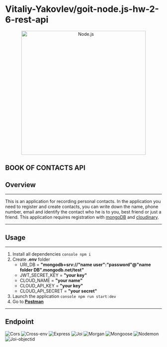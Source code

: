 <!--lint disable no-literal-urls-->
# Vitaliy-Yakovlev/goit-node.js-hw-2-6-rest-api

  <p align="center">
  <a href="https://nodejs.org/">
    <img
      alt="Node.js"
      src="https://nodejs.org/static/images/logo-light.svg"
      width="400"
    />
  </a>
</p>

## BOOK OF CONTACTS API

## Overview

---
This is an application for recording personal contacts. In the application you need to register and create contacts, you can write down the name, phone number, email and identify the contact who he is to you, best friend or just a friend. This application requires registration with [mongoDB](https://account.mongodb.com) and [cloudinary](https://cloudinary.com).

---

## Usage

---

1. Install all dependencies ```console npm i```
2. Create **.env** folder
    * URI_DB = **"mongodb+srv://"name user":"password"@"name folder DB".mongodb.net/test"**
    * JWT_SECRET_KEY =  **"your key"**
    * CLOUD_NAME = **"your name"**
    * CLOUD_API_KEY = **"your key"**
    * CLOUD_API_SECRET = **"your secret"**
3. Launch the application ```console npm run start:dev```
4. Go to **[Postman](https://www.postman.com/)** 
  
---

## Endpoint

![Cors](https://img.shields.io/bundlephobia/min/cors?color=grin&label=Cors)
![Cross-env](https://img.shields.io/bundlephobia/min/cross-env?color=grin&label=Cross-env)
![Express](https://img.shields.io/bundlephobia/min/express?color=grin&label=Express)
![Joi](https://img.shields.io/bundlephobia/min/joi?color=grin&label=Joi)
![Morgan](https://img.shields.io/bundlephobia/min/morgan?color=grin&label=Morgan)
![Mongoose](https://img.shields.io/bundlephobia/min/mongoose?color=grin&label=Mongoose)
![Nodemon](https://img.shields.io/bundlephobia/min/nodemon?color=grin&label=Nodemon)
![Joi-objectid](https://img.shields.io/bundlephobia/min/joi-objectid?color=grin&label=Joi-objectid)
